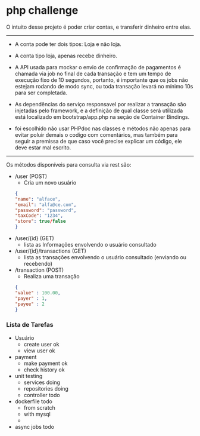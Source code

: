 # php challenge

O intuito desse projeto é poder criar contas, e transferir dinheiro entre elas.

---


- A conta pode ter dois tipos: Loja e nâo loja.

- A conta tipo loja, apenas recebe dinheiro.

- A API usada para mockar o envio de confirmação de pagamentos é chamada via job no final de cada transação e tem um tempo de execução fixo de 10 segundos, portanto, é importante que os jobs não estejam rodando de modo sync, ou toda transação levará no mínimo 10s para ser completada.

- As dependências do serviço responsavel por realizar a transação são injetadas pelo framework, e a definição de qual classe será utilizada está localizado em bootstrap/app.php na seção de Container Bindings.

- foi escolhido não usar PHPdoc nas classes e métodos não apenas para evitar poluir demais o codigo com comentários, mas também para seguir a premissa de que caso você precise explicar um código, ele deve estar mal escrito.

---
Os métodos disponíveis para consulta via rest são:
- /user (POST)
    - Cria um novo usuário
    ```json
    {
	"name": "alface",
	"email": "alfa@ce.com",
	"password": "password",
	"taxCode": "1234",
	"store": true/false
    }
    ```
- /user/{id} (GET)
    - lista as Informações envolvendo o usuário consultado
- /user/{id}/transactions (GET)
    - lista as transações envolvendo o usuário consultado (enviando ou recebendo)
- /transaction (POST)
    - Realiza uma transação
    ```json
    {
    "value" : 100.00,
    "payer" : 1,
    "payee" : 2
    }
    ```


### **Lista de Tarefas**
- Usuário
    - create user ok
    - view user ok
- payment
    - make payment ok
    - check history ok
- unit testing
    - services doing
    - repositories doing
    - controller todo
- dockerfile todo
    - from scratch
    - with mysql
    - 
- async jobs todo